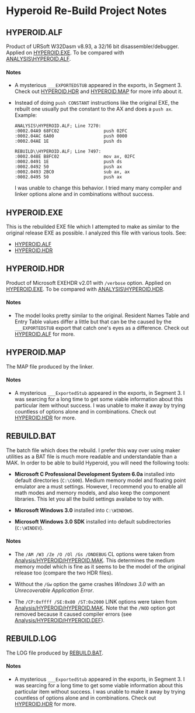Hyperoid Re-Build Project Notes
===============================



HYPEROID.ALF
------------

Product of URSoft W32Dasm v8.93, a 32/16 bit disassembler/debugger. Applied on
[HYPEROID.EXE](#hyperoidexe). To be compared with
[ANALYSIS\HYPEROID.ALF](../analysis#hyperoidalf).

#### Notes

* A mysterious `___EXPORTEDSTUB` appeared in the exports, in Segment 3. Check out
  [HYPEROID.HDR](#hyperoidhdr) and [HYPEROID.MAP](#hyperoidmap) for more info about it.

* Instead of doing `push CONSTANT` instructions like the original EXE, the rebuilt one usually
  put the constant to the AX and does a `push ax`. Example:
  ```
  ANALYSIS\HYPEROID.ALF; Line 7270:
  :0002.04A9 68FC02                 push 02FC
  :0002.04AC 6A00                   push 0000
  :0002.04AE 1E                     push ds

  REBUILD\\HYPEROID.ALF; Line 7497:
  :0002.048E B8FC02                 mov ax, 02FC
  :0002.0491 1E                     push ds
  :0002.0492 50                     push ax
  :0002.0493 2BC0                   sub ax, ax
  :0002.0495 50                     push ax
  ```
  I was unable to change this behavior. I tried many many compiler and linker options alone and
  in combinations without success.



HYPEROID.EXE
------------

This is the rebuilded EXE file which I attempted to make as similar to the original release EXE
as possible. I analyzed this file with various tools. See:

* [HYPEROID.ALF](#hyperoidalf)
* [HYPEROID.HDR](#hyperoidhdr)



HYPEROID.HDR
------------

Product of Microsoft EXEHDR v2.01 with `/verbose` option. Applied on
[HYPEROID.EXE](#hyperoidexe). To be compared with
[ANALYSIS\HYPEROID.HDR](../analysis#hyperoidhdr).

#### Notes

* The model looks pretty similar to the original. Resident Names Table and Entry Table values
  differ a little but that can be the caused by the `___EXPORTEDSTUB` export that catch one's
  eyes as a difference. Check out [HYPEROID.ALF](#hyperoidalf) for more.



HYPEROID.MAP
------------

The MAP file produced by the linker.

#### Notes

* A mysterious `___ExportedStub` appeared in the exports, in Segment 3. I was searcing for a
  long time to get some viable information about this particular item without success. I was
  unable to make it away by trying countless of options alone and in combinations. Check out
  [HYPEROID.HDR](#hyperoidhdr) for more.



REBUILD.BAT
-----------

The batch file which does the rebuild. I prefer this way over using maker utilities as a BAT
file is much more readable and understandable than a MAK. In order to be able to build Hyperoid,
you will need the following tools:

* **Microsoft C Professional Development System 6.0a** installed into default directories
  (`C:\C600`). Medium memory model and floating point emulator are a must settings. However, I
  recommend you to enable all math modes and memory models, and also keep the component
  libraries. This let you all the build settings availabe to toy with.

* **Microsoft Windows 3.0** installed into `C:\WINDOWS`.

* **Microsoft Windows 3.0 SDK** installed into default subdirectories (`C:\WINDEV`).

#### Notes

* The `/AM /W3 /Ze /O /Ol /Gs /DNDEBUG` CL options were taken from
  [Analysis/HYPEROID/HYPEROID.MAK](../analysis#hyperoidhyperoidmak). This determines the medium
  memory model which is fine as it seems to be the model of the original release too (compare
  the two HDR files).

* Without the `/Gw` option the game crashes _Windows 3.0_ with an _Unrecoverable Application
  Error_.

* The `/CP:0xffff /SE:0x80 /ST:0x2000` LINK options were taken from
  [Analysis/HYPEROID/HYPEROID.MAK](../analysis#hyperoidhyperoidmak). Note that the `/NOD` option
  got removed because it caused compiler errors
  (see [Analysis/HYPEROID/HYPEROID.DEF](../analysis#hyperoidhyperoiddef)).



REBUILD.LOG
-----------

The LOG file produced by [REBUILD.BAT](#rebuildbat).

#### Notes

* A mysterious `___ExportedStub` appeared in the exports, in Segment 3. I was searcing for a
  long time to get some viable information about this particular item without success. I was
  unable to make it away by trying countless of options alone and in combinations. Check out
  [HYPEROID.HDR](#hyperoidhdr) for more.
